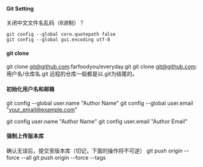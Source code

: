 #### Git Setting
关闭中文文件名乱码（8进制）？

    git config --global core.quotepath false
    git config --global gui.encoding utf-8

#### git clone
git clone git@github.com:farfoodyou/everyday.git
git clone git@github.com:用户名/仓库名.git
远程的仓库一般都是以.git为结尾的。


#### 初始化用户名和邮箱
git config --global user.name "Author Name"
git config --global user.email "your_email@example.com"

git config user.name "Author Name"
git config user.email "Author Email"

#### 强制上传版本库
确认无误后，提交至版本库（切记，下面的操作将不可逆）
git push origin --force --all
git push origin --force --tags